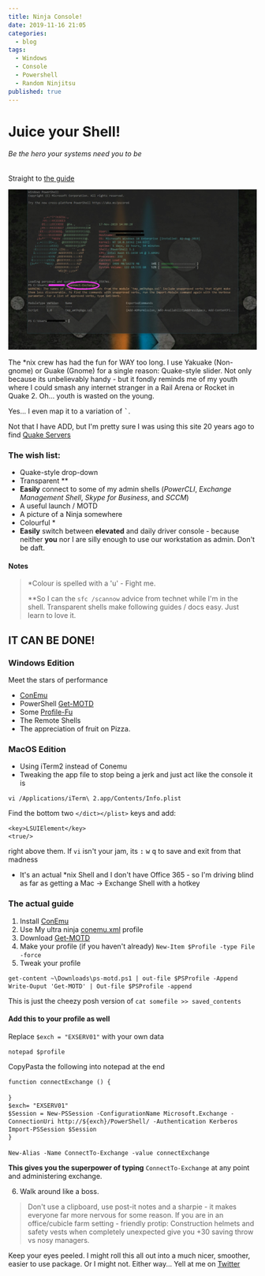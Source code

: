```yaml
---
title: Ninja Console!
date: 2019-11-16 21:05
categories:
  - blog
tags:
  - Windows
  - Console
  - Powershell
  - Random Ninjitsu
published: true
---
```


# Juice your Shell!

###### Be the hero your systems need you to be
Straight to [the guide](#the-actual-guide)

![](/assets/images/2019-11-17-14-05-46.png)

The *nix crew has had the fun for WAY too long.  I use Yakuake (Non-gnome) or Guake (Gnome) for a single reason:  Quake-style slider.  Not only because its unbelievably handy - but it fondly reminds me of my youth where I could smash any internet stranger in a Rail Arena or Rocket in Quake 2.  Oh... youth is wasted on the young. 

Yes... I even map it to a variation of <kbd>`</kbd>.  

Not that I have ADD, but I'm pretty sure I was using this site 20 years ago to find [Quake Servers](http://q2servers.com/)



### The wish list: 

* Quake-style drop-down
* Transparent **
* **Easily** connect to some of my admin shells (*PowerCLI*, *Exchange Management Shell*, *Skype for Business*, and *SCCM*)
* A useful launch / MOTD
* A picture of a Ninja somewhere
* Colourful *
* **Easily** switch between 
**elevated** and daily driver console - because neither **you** nor I are silly enough to use our workstation as admin.  Don't be daft. 

#### Notes
> *Colour is spelled with a 'u' - Fight me.
> 
> **So I can the `sfc /scannow` advice from technet while I'm in the shell.  Transparent shells make following guides / docs easy.  Just learn to love it.

## IT CAN BE DONE!

### Windows Edition

Meet the stars of performance 
* [ConEmu](https://conemu.github.io/)
* PowerShell [Get-MOTD](https://github.com/mmillar-bolis/ps-motd)
* Some [Profile-Fu](http://q2servers.com/)
* The Remote Shells
* The appreciation of fruit on Pizza.

### MacOS Edition

* Using iTerm2 instead of Conemu
* Tweaking the app file to stop being a jerk and just act like the console it is

```
vi /Applications/iTerm\ 2.app/Contents/Info.plist
```

Find the bottom two `</dict></plist>` keys and add: 

```
<key>LSUIElement</key>
<true/>
```

right above them.  If `vi` isn't your jam, its <kbd>:</kbd> <kbd>w</kbd> <kbd>q</kbd> to save and exit from that madness
* It's an actual *nix Shell and I don't have Office 365 - so I'm driving blind as far as getting a Mac -> Exchange Shell with a hotkey

### The actual guide

1. Install [ConEmu](https://conemu.github.io/)
2. Use My ultra ninja [conemu.xml](https://github.com/BlueTeamNinja/Tools/blob/master/General%20Tools/Configs/conemu.xml) profile
3. Download [Get-MOTD](https://github.com/mmillar-bolis/ps-motd) 
4. Make your profile (if you haven't already) 
`New-Item $Profile -type File -force`
5. Tweak your profile
```
get-content ~\Downloads\ps-motd.ps1 | out-file $PSProfile -Append
Write-Ouput 'Get-MOTD' | Out-file $PSProfile -append
```

This is just the cheezy posh version of `cat somefile >> saved_contents`


#### Add this to your profile as well
Replace `$exch = "EXSERV01"` with your own data
```
notepad $profile
```

CopyPasta the following into notepad at the end

```
function connectExchange () {

}
$exch= "EXSERV01"
$Session = New-PSSession -ConfigurationName Microsoft.Exchange -ConnectionUri http://${exch}/PowerShell/ -Authentication Kerberos
Import-PSSession $Session
}

New-Alias -Name ConnectTo-Exchange -value connectExchange
```

**This gives you the superpower of typing** `ConnectTo-Exchange` at any point and administering exchange.

6. Walk around like a boss.  

>Don't use a clipboard, use post-it notes and a sharpie - it makes everyone far more nervous for some reason. If you are in an office/cubicle farm setting - friendly protip:  Construction helmets and safety vests when completely unexpected give you +30 saving throw vs nosy managers.

Keep your eyes peeled.  I might roll this all out into a much nicer, smoother, easier to use package. 
Or I might not.  Either way... Yell at me on [Twitter](https://twitter.com/BigAbe20)
